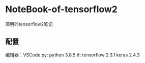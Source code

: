 # NoteBook-of-tensorflow2
简明的tensorflow2笔记

## 配置
编辑器：VSCode
py: python 3.8.5
tf: tensorflow 2.3.1
keras 2.4.3

